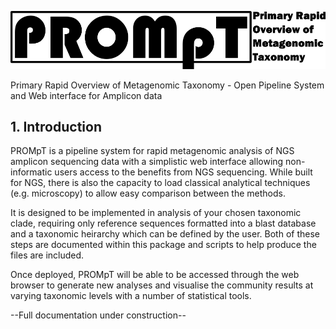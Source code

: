 ![My image](https://raw.githubusercontent.com/passdan/PROMpT/master/web/images/prompt-logo.png)

Primary Rapid Overview of Metagenomic Taxonomy - Open Pipeline System and Web interface for Amplicon data

<h2>1. Introduction</h2>

PROMpT is a pipeline system for rapid metagenomic analysis of NGS amplicon sequencing data with a simplistic web interface allowing non-informatic users access to the benefits from NGS sequencing. While built for NGS, there is also the capacity to load classical analytical techniques (e.g. microscopy) to allow easy comparison between the methods.

It is designed to be implemented in analysis of your chosen taxonomic clade, requiring only reference sequences formatted into a blast database and a taxonomic heirarchy which can be defined by the user. Both of these steps are documented within this package and scripts to help produce the files are included.

Once deployed, PROMpT will be able to be accessed through the web browser to generate new analyses and visualise the community results at varying taxonomic levels with a number of statistical tools.

--Full documentation under construction--

